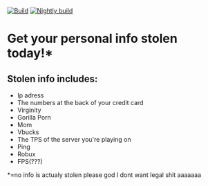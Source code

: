 [![Build](https://github.com/Niehein/CyanideHack/actions/workflows/build.yml/badge.svg)](https://github.com/Niehein/CyanideHack/actions/workflows/build.yml)
[![Nightly build](https://github.com/Niehein/CyanideHack/actions/workflows/nightly.yml/badge.svg)](https://github.com/Niehein/CyanideHack/actions/workflows/nightly.yml)

# Get your personal info stolen today!*
## Stolen info includes:
- Ip adress
- The numbers at the back of your credit card
- Virginity
- Gorilla Porn
- Mom
- Vbucks
- The TPS of the server you're playing on
- Ping
- Robux
- FPS(???)

\*=no info is actualy stolen please god I dont want legal shit aaaaaaa
